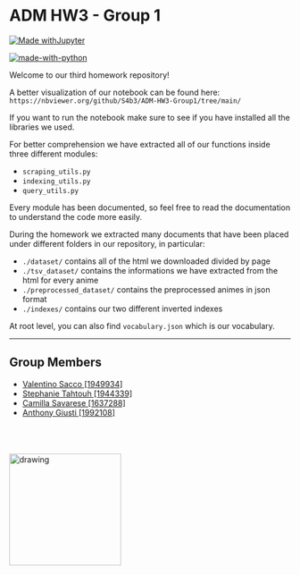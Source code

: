 # ADM HW3 - Group 1
[![Made withJupyter](https://img.shields.io/badge/Made%20with-Jupyter-orange?style=for-the-badge&logo=Jupyter)](https://jupyter.org/try)
 
[![made-with-python](https://img.shields.io/badge/Made%20with-Python-1f425f.svg)](https://www.python.org/)


Welcome to our third homework repository!

A better visualization of our notebook can be found here:   
```https://nbviewer.org/github/S4b3/ADM-HW3-Group1/tree/main/```   

If you want to run the notebook make sure to see if you have installed all the libraries we used.

For better comprehension we have extracted all of our functions inside three different modules:

- `scraping_utils.py`
- `indexing_utils.py`
- `query_utils.py` 

Every module has been documented, so feel free to read the documentation to understand the code more easily.

During the homework we extracted many documents that have been placed under different folders in our repository, in particular:

- `./dataset/` contains all of the html we downloaded divided by page
- `./tsv_dataset/` contains the informations we have extracted from the html for every anime
- `./preprocessed_dataset/` contains the preprocessed animes in json format
- `./indexes/` contains our two different inverted indexes

At root level, you can also find `vocabulary.json` which is our vocabulary.


---


## Group Members
 - [Valentino Sacco [1949934]](https://github.com/S4b3)
 - [Stephanie Tahtouh [1944339]](https://github.com/stephanie-tahtouh)
 - [Camilla Savarese [1637288]](https://github.com/Camillasavarese)
 - [Anthony Giusti [1992108]](https://github.com/AnthonyGiustiSapienza)


<br/>

  
  

<br>
<br>
<img src="https://user-images.githubusercontent.com/50860347/135899989-34c51922-bee9-4396-a185-cc8f9587b0f1.png" alt="drawing" width="200"/> 
